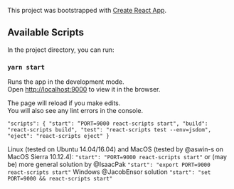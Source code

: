 This project was bootstrapped with [Create React App](https://github.com/facebook/create-react-app).

## Available Scripts

In the project directory, you can run:

### `yarn start`

Runs the app in the development mode.<br />
Open [http://localhost:9000](http://localhost:9000) to view it in the browser.

The page will reload if you make edits.<br />
You will also see any lint errors in the console.

`"scripts": {
    "start": “PORT=9000 react-scripts start",
    "build": "react-scripts build",
    "test": "react-scripts test --env=jsdom",
    "eject": "react-scripts eject"
  }`

Linux (tested on Ubuntu 14.04/16.04) and MacOS (tested by @aswin-s on MacOS Sierra 10.12.4):
    `"start": "PORT=9000 react-scripts start"`
or (may be) more general solution by @IsaacPak
    `"start": "export PORT=9000 react-scripts start"`
Windows @JacobEnsor solution
    `"start": "set PORT=9000 && react-scripts start"`
